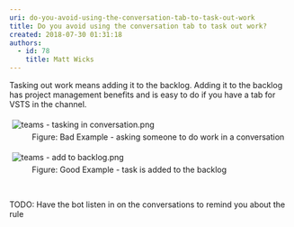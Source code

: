 ```yaml
---
uri: do-you-avoid-using-the-conversation-tab-to-task-out-work
title: Do you avoid using the conversation tab to task out work?
created: 2018-07-30 01:31:18
authors:
  - id: 78
    title: Matt Wicks
---
```





<span class='intro'> ​​Tasking out work means&#160;adding it to the backlog. Adding it to
the backlog has project management benefits and is easy to do if you have a tab
for VSTS in the channel.<br> </span>

<dl class="badImage"><dt> 
      <img src="/SiteAssets/rules-to-better-microsoft-teams/using-the-conversation-tab-to-task-out-work/teams%20-%20tasking%20in%20conversation.png" alt="teams - tasking in conversation.png" style="margin&#58;5px;" />​<br></dt><dd class="ssw15-rteElement-FigureBad">​Figure&#58; Bad Example - asking someone to do work in a conversation</dd></dl>

<dl class="goodImage">
   <dt> 
      <img src="/SiteAssets/rules-to-better-microsoft-teams/using-the-conversation-tab-to-task-out-work/teams%20-%20add%20to%20backlog.png" alt="teams - add to backlog.png" style="margin&#58;5px;" /> 
   </dt><dd class="ssw15-rteElement-FigureGood">​Figure&#58; Good Example - task is added to the backlog</dd></dl><p class="ssw15-rteElement-P">​<br></p><p>​TODO&#58; Have the bot listen in on the conversations to remind you about the rule<br><br></p>


